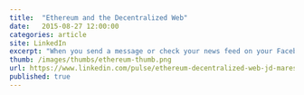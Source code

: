 ```yaml
---
title:  "Ethereum and the Decentralized Web"
date:   2015-08-27 12:00:00
categories: article
site: LinkedIn
excerpt: "When you send a message or check your news feed on your Facebook app, almost everything is routed through centralized servers. Your Instagram photos. Your email. Even your Snapchat messages (they say they're deleted... but are you really sure?) While most of us don't understand how all of this works, it's hard to miss the fact that centralized systems have major flaws, despite (or even because of) their growing complexity. The NSA can intercept your private user data from Google by tapping into their centralized network. Hackers can reveal millions of people's identities and online choices by hacking in through Ashley Madison's VPN. Apple iMessage goes down when Apple's servers go down. And 56 million credit cards can be stolen from one national retailer's servers, because, well...they were on a server."
thumb: /images/thumbs/ethereum-thumb.png
url: https://www.linkedin.com/pulse/ethereum-decentralized-web-jd-maresco
published: true
---
```

